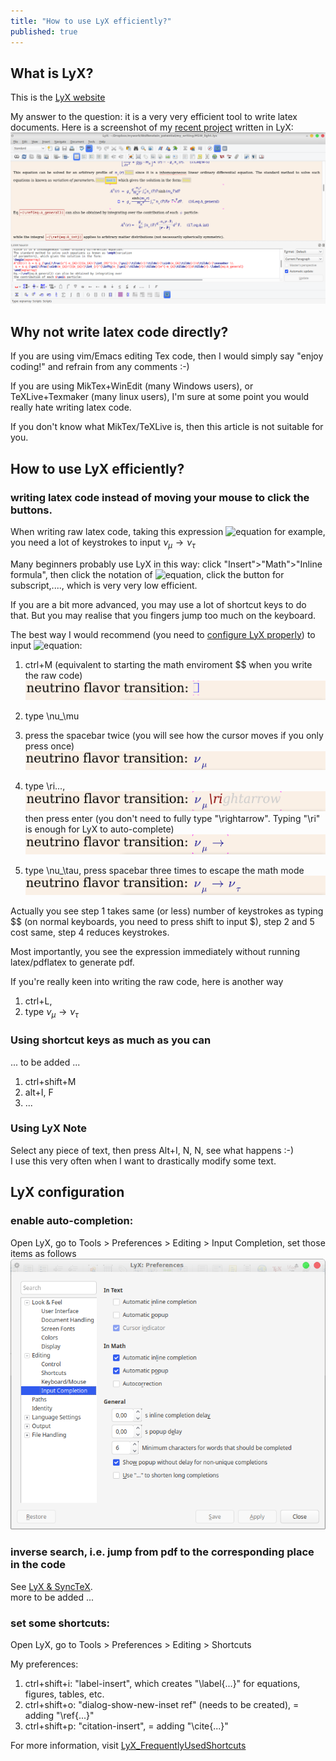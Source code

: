 ```yaml
---
title: "How to use LyX efficiently?"
published: true
---
```



## What is LyX?
This is the [LyX website](https://www.lyx.org/)

My answer to the question:
it is a very very efficient tool to write latex documents.
Here is a screenshot of my [recent project](https://arxiv.org/abs/1909.07505) written in LyX:
![Image description](/image/lyx_use.png)

## Why not write latex code directly?
If you are using vim/Emacs editing Tex code, then I would simply say "enjoy coding!" and refrain from any comments :-)

If you are using MikTex+WinEdit (many Windows users), or TeXLive+Texmaker (many linux users), I'm sure at some point you would really hate writing latex code.

If you don't know what MikTex/TeXLive is, then this article is not suitable for you.

## How to use LyX efficiently?
### writing latex code instead of moving your mouse to click the buttons.
When writing raw latex code, taking this expression 
![equation](https://latex.codecogs.com/gif.download?%24%5Cnu_%5Cmu%20%5Crightarrow%20%5Cnu_%5Ctau%24) for example, you need a lot of keystrokes to input
$\nu_\mu \rightarrow \nu_\tau$

Many beginners probably use LyX in this way:
click "Insert">"Math">"Inline formula", then click the notation of ![equation](https://latex.codecogs.com/gif.download?%24%5Cnu%24), click the button for subscript,...., which is very very low efficient.

If you are a bit more advanced, you may use a lot of shortcut keys to do that. But you may realise that you fingers jump too much on the keyboard.

The best way I would recommend (you need to [configure LyX properly](#lyx-configuration)) to input ![equation](https://latex.codecogs.com/gif.download?%24%5Cnu_%5Cmu%20%5Crightarrow%20%5Cnu_%5Ctau%24):

1. ctrl+M (equivalent to starting the math enviroment $$ when you write the raw code)  
  ![Image description](/image/lyx_try_1.png)

2. type \nu_\mu

3. press the spacebar twice (you will see how the cursor moves if you only press once)  
  ![Image description](/image/lyx_try_2.png)

4. type \ri...,  
  ![Image description](/image/lyx_try_3.png)    
  then press enter (you don't need to fully type "\rightarrow". Typing "\ri" is enough for LyX to auto-complete)  
  ![Image description](/image/lyx_try_4.png)  


5. type \nu_\tau, press spacebar three times to escape the math mode  
  ![Image description](/image/lyx_try_5.png)

Actually you see step 1 takes same (or less) number of keystrokes as typing $$ (on normal keyboards, you need to press shift to input $), step 2 and 5 cost same, step 4 reduces keystrokes.

Most importantly, you see the expression immediately without running latex/pdflatex to generate pdf.

If you're really keen into writing the raw code, here is another way
1. ctrl+L,
2. type $\nu_\mu \rightarrow \nu_\tau$

### Using shortcut keys as much as you can

... to be added ...

  1. ctrl+shift+M
  2. alt+I, F
  3. ...

### Using LyX Note

Select any piece of text, then press Alt+I, N, N, see what happens :-)  
I use this very often when I want to drastically modify some text.

## LyX configuration 

### enable auto-completion:
  Open LyX, go to Tools > Preferences > Editing > Input Completion, set those items as follows  
 ![Image description](/image/LyX_set.png)
 
### inverse search, i.e. jump from pdf to the corresponding place in the code

  See [LyX & SyncTeX](https://wiki.lyx.org/LyX/SyncTeX).  
  more to be added ...
  
### set some shortcuts:
Open LyX, go to Tools > Preferences > Editing > Shortcuts

My preferences:  

1. ctrl+shift+i: "label-insert", which creates "\label{...}" for equations, figures, tables, etc.  
2. ctrl+shift+o: "dialog-show-new-inset ref" (needs to be created), = adding "\ref{...}"  
3. ctrl+shift+p: "citation-insert", = adding "\cite{...}"

For more information, visit [LyX_FrequentlyUsedShortcuts](https://wiki.lyx.org/Tips/FrequentlyUsedShortcuts)    
  
  





